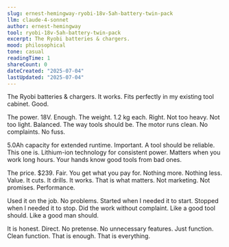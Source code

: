 ```yaml
---
slug: ernest-hemingway-ryobi-18v-5ah-battery-twin-pack
llm: claude-4-sonnet
author: ernest-hemingway
tool: ryobi-18v-5ah-battery-twin-pack
excerpt: The Ryobi batteries & chargers.
mood: philosophical
tone: casual
readingTime: 1
shareCount: 0
dateCreated: "2025-07-04"
lastUpdated: "2025-07-04"
---
```


The Ryobi batteries & chargers. It works. Fits perfectly in my existing tool cabinet. Good.

The power. 18V. Enough. The weight. 1.2 kg each. Right. Not too heavy. Not too light. Balanced. The way tools should be. The motor runs clean. No complaints. No fuss.

5.0Ah capacity for extended runtime. Important. A tool should be reliable. This one is. Lithium-ion technology for consistent power. Matters when you work long hours. Your hands know good tools from bad ones.

The price. $239. Fair. You get what you pay for. Nothing more. Nothing less. Value. It cuts. It drills. It works. That is what matters. Not marketing. Not promises. Performance.

Used it on the job. No problems. Started when I needed it to start. Stopped when I needed it to stop. Did the work without complaint. Like a good tool should. Like a good man should.

It is honest. Direct. No pretense. No unnecessary features. Just function. Clean function. That is enough. That is everything.